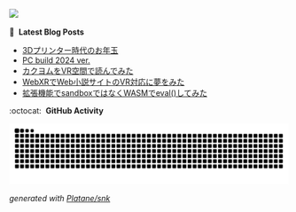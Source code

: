 ![](https://komarev.com/ghpvc/?username=ergofriend)

:blue_book: &nbsp;**Latest Blog Posts**
<!-- BLOG-POST-LIST:START -->
- [3Dプリンター時代のお年玉](https://ergofriend.hatenablog.com/entry/2025/01/09/012252?utm_source=feed)
- [PC build 2024 ver.](https://ergofriend.hatenablog.com/entry/2024/12/31/230942?utm_source=feed)
- [カクヨムをVR空間で読んでみた](https://ergofriend.hatenablog.com/entry/2024/12/25/202024?utm_source=feed)
- [WebXRでWeb小説サイトのVR対応に夢をみた](https://ergofriend.hatenablog.com/entry/2024/12/18/130148?utm_source=feed)
- [拡張機能でsandboxではなくWASMでeval&lpar;&rpar;してみた](https://ergofriend.hatenablog.com/entry/2024/10/17/005830?utm_source=feed)
<!-- BLOG-POST-LIST:END -->

:octocat: &nbsp;**GitHub Activity**

<picture>
  <source media="(prefers-color-scheme: dark)" srcset="https://raw.githubusercontent.com/ergofriend/ergofriend/output/github-contribution-grid-snake-dark.svg">
  <source media="(prefers-color-scheme: light)" srcset="https://raw.githubusercontent.com/ergofriend/ergofriend/output/github-contribution-grid-snake.svg">
  <img alt="github contribution grid snake animation" src="https://raw.githubusercontent.com/ergofriend/ergofriend/output/github-contribution-grid-snake.svg">
</picture>

_generated with [Platane/snk](https://github.com/Platane/snk)_
